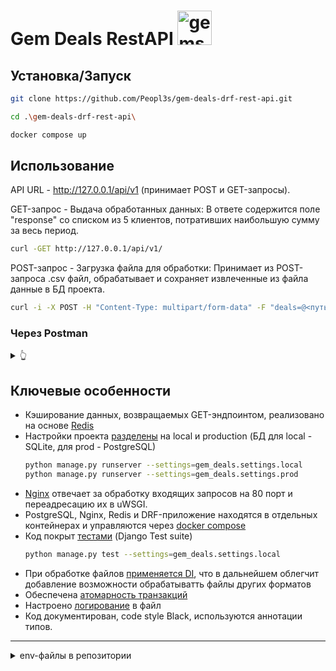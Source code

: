 # Gem Deals RestAPI <img style="height:55px; width:55px;" src="https://opengameart.org/sites/default/files/styles/medium/public/gems_preview.png" alt="gems"/>

## Установка/Запуск
```bash
git clone https://github.com/Peopl3s/gem-deals-drf-rest-api.git

cd .\gem-deals-drf-rest-api\

docker compose up
```
## Использование 
API URL - http://127.0.0.1/api/v1 (принимает POST и GET-запросы).

GET-запрос - Выдача обработанных данных: В ответе содержится поле "response" со списком из 5 клиентов, потративших наибольшую сумму за весь период.
```bash
curl -GET http://127.0.0.1/api/v1/
```

POST-запрос - Загрузка файла для обработки: Принимает из POST-запроса .csv файл, обрабатывает и сохраняет извлеченные из файла данные в БД проекта.
```bash
curl -i -X POST -H "Content-Type: multipart/form-data" -F "deals=@<путь_до_файла>" http://127.0.0.1/api/v1/
```

### Через Postman

<details>
  <summary>👆</summary>
<img style="height:380px; width:1000px;" src="https://i.ibb.co/C9x68CX/post.png" alt="post"/>
<img style="height:380px; width:1000px;" src="https://i.ibb.co/2F7zGjV/get.png" alt="get"/>
</details>

## Ключевые особенности
* Кэширование данных, возвращаемых GET-эндпоинтом, реализовано на основе [Redis](https://github.com/Peopl3s/gem-deals-drf-rest-api/blob/661864a8cbe49f7672d703d3872df88ed7c91474/gem_deals/gem_deals/settings/prod.py#L26)
* Настройки проекта [разделены](https://github.com/Peopl3s/gem-deals-drf-rest-api/blob/661864a8cbe49f7672d703d3872df88ed7c91474/gem_deals/gem_deals/settings/prod.py#L1) на local и production (БД для local - SQLite, для prod - PostgreSQL)
  ```bash
  python manage.py runserver --settings=gem_deals.settings.local
  python manage.py runserver --settings=gem_deals.settings.prod
  ```
* [Nginx](https://github.com/Peopl3s/gem-deals-drf-rest-api/blob/661864a8cbe49f7672d703d3872df88ed7c91474/config/nginx/default.conf.template#L1) отвечает за обработку входящих запросов на 80 порт и переадресацию их в uWSGI.
* PostgreSQL, Nginx, Redis и DRF-приложение находятся в отдельных контейнерах и управляются через [docker compose](https://github.com/Peopl3s/gem-deals-drf-rest-api/blob/661864a8cbe49f7672d703d3872df88ed7c91474/docker-compose.yml#L1)
* Код покрыт [тестами](https://github.com/Peopl3s/gem-deals-drf-rest-api/blob/661864a8cbe49f7672d703d3872df88ed7c91474/gem_deals/deal_api/tests/test_services.py#L1) (Django Test suite)
  ```bash
  python manage.py test --settings=gem_deals.settings.local
  ```
* При обработке файлов [применяется DI](https://github.com/Peopl3s/gem-deals-drf-rest-api/blob/661864a8cbe49f7672d703d3872df88ed7c91474/gem_deals/deal_api/services.py#L15), что в дальнейшем облегчит добавление возможности обрабатыватть файлы других форматов
* Обеспечена [атомарность транзакций](https://github.com/Peopl3s/gem-deals-drf-rest-api/blob/661864a8cbe49f7672d703d3872df88ed7c91474/gem_deals/deal_api/services.py#L134)
* Настроено [логирование](https://github.com/Peopl3s/gem-deals-drf-rest-api/blob/661864a8cbe49f7672d703d3872df88ed7c91474/gem_deals/gem_deals/settings/base.py#L134C1-L134C1) в файл
* Код документирован, code style Black, используются аннотации типов.

<hr>
<details>
  <summary>env-файлы в репозитории</summary>
  <i>.env-файлы обычно не принято хранить в публичном репозитории (как правило использую заглушку по типу .env.example), но для удобства сдачи работы было принято решение оcтавить всё-таки их в репозитории.</i>
</details>
  


